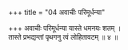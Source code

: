 +++
title = "04 अवाचीः परिमूर्धन्या"

+++
अवाचीः परिमूर्धन्या यास्ते धमनयः शतम् ।  
तास्ते प्रभद्यन्तां पृथगनु त्वं लोहितावटम् ॥ ४ ॥